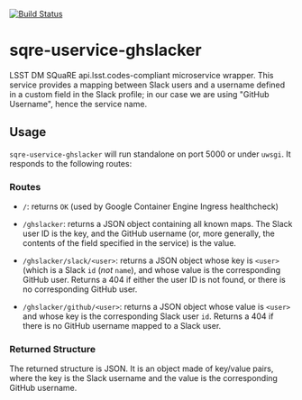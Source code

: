 [![Build Status](https://travis-ci.org/lsst-sqre/uservice-ghslacker.svg?branch=master)](https://travis-ci.org/lsst-sqre/uservice-ghslacker)

# sqre-uservice-ghslacker

LSST DM SQuaRE api.lsst.codes-compliant microservice wrapper.  This
service provides a mapping between Slack users and a username defined in
a custom field in the Slack profile; in our case we are using "GitHub
Username", hence the service name.

## Usage

`sqre-uservice-ghslacker` will run standalone on port
5000 or under `uwsgi`.  It responds to the following routes:

### Routes

* `/`: returns `OK` (used by Google Container Engine Ingress healthcheck)

* `/ghslacker`: returns a JSON object containing all known maps.  The
  Slack user ID is the key, and the GitHub username (or, more generally,
  the contents of the field specified in the service) is the value.

* `/ghslacker/slack/<user>`: returns a JSON object whose key is `<user>`
  (which is a Slack `id` (*not* `name`), and whose value is the
  corresponding GitHub user.  Returns a 404 if either the user ID is not
  found, or there is no corresponding GitHub user.
  
* `/ghslacker/github/<user>`: returns a JSON object whose value is
  `<user>` and whose key is the corresponding Slack user `id`.  Returns
  a 404 if there is no GitHub username <user> mapped to a Slack user.

### Returned Structure

The returned structure is JSON.  It is an object made of key/value pairs,
where the key is the Slack username and the value is the corresponding
GitHub username.
